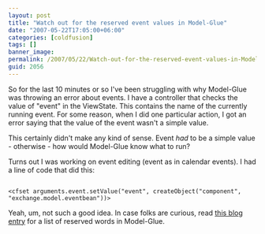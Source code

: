 ```yaml
---
layout: post
title: "Watch out for the reserved event values in Model-Glue"
date: "2007-05-22T17:05:00+06:00"
categories: [coldfusion]
tags: []
banner_image: 
permalink: /2007/05/22/Watch-out-for-the-reserved-event-values-in-ModelGlue
guid: 2056
---
```


So for the last 10 minutes or so I've been struggling with why Model-Glue was throwing an error about events. I have a controller that checks the value of "event" in the ViewState. This contains the name of the currently running event. For some reason, when I did one particular action, I got an error saying that the value of the event wasn't a simple value. 

This certainly didn't make any kind of sense. Event <i>had</i> to be a simple value - otherwise - how would Model-Glue know what to run?

Turns out I was working on event editing (event as in calendar events). I had a line of code that did this:

<code>
&lt;cfset arguments.event.setValue("event", createObject("component", "exchange.model.eventbean"))&gt;
</code>

Yeah, um, not such a good idea. In case folks are curious, read <a href="http://ray.camdenfamily.com/index.cfm/2006/6/2/ModelGlue-What-is-reserved-in-the-view-state">this blog entry</a> for a list of reserved words in Model-Glue.